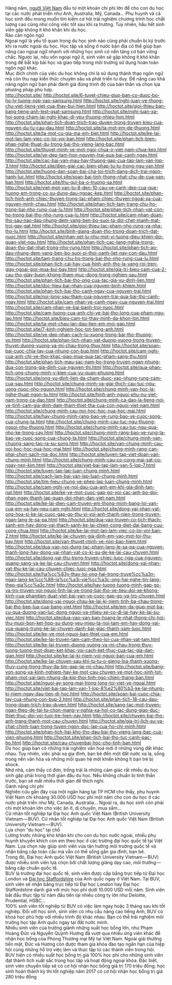 <div id="362f" class="graf graf--p graf-after--h3">Hàng năm, <a class="markup--anchor markup--p-anchor" href="https://vi.wikipedia.org/wiki/Ng%C6%B0%E1%BB%9Di_Vi%E1%BB%87t" target="_blank" rel="nofollow noopener" data-href="https://vi.wikipedia.org/wiki/Người_Việt">người Việt Nam</a> đầu tư một khoản chi phí lớn để cho con du học tại các nước phát triển như Anh, Australia, Mỹ, Canada… Phụ huynh và cả học sinh đều mong muốn tìm kiếm cơ hội trải nghiệm chương trình học chất lượng cao cũng như công việc tốt sau khi ra trường. Tuy nhiên, hầu hết sinh viên gặp không ít khó khăn khi du học.</div>
<div id="47b0" class="graf graf--p graf-after--p">Rào cản ngôn ngữ</div>
<div id="3f22" class="graf graf--p graf-after--p">Ngoại ngữ là yếu tố quan trọng du học sinh nào cũng phải chuẩn bị kỹ trước khi ra nước ngoài du học. Học tập và sống ở nước bản địa có thể giúp bạn nâng cao ngoại ngữ nhanh với những học sinh có nền tảng cơ bản vững chắc. Ngược lại, nếu vốn ngoại ngữ ít, sinh viên sẽ gặp không ít khó khăn trong để bắt kịp bài học và giao tiếp trong môi trường sử dụng hoàn toàn ngôn ngữ khác.</div>
<div id="8831" class="graf graf--p graf-after--p">Mục đích chính của việc du học không chỉ là sử dụng thành thạo ngôn ngữ mà còn thu nạp kiến thức chuyên sâu và phát triển tư duy. Để nâng cao khả năng ngôn ngữ bạn phải đánh giá đúng trình độ của bản thân và chọn lựa phương pháp phù hợp.</div>
<div id="2a46" class="graf graf--p graf-after--p"><a class="markup--anchor markup--p-anchor" href="http://hoctot.site/" target="_blank" rel="nofollow noopener" data-href="http://hoctot.site/">http://hoctot.site/</a>
<a class="markup--anchor markup--p-anchor" href="http://hoctot.site/6-tuyet-chieu-giup-ban-co-duoc-bo-ho-ly-tuong-nop-vao-samsung.html" target="_blank" rel="nofollow noopener" data-href="http://hoctot.site/6-tuyet-chieu-giup-ban-co-duoc-bo-ho-ly-tuong-nop-vao-samsung.html">http://hoctot.site/6-tuyet-chieu-giup-ban-co-duoc-bo-ho-ly-tuong-nop-vao-samsung.html</a>
<a class="markup--anchor markup--p-anchor" href="http://hoctot.site/nghi-luan-ve-thong-chu-viet-tieng-viet-cua-thay-bui-hien.html" target="_blank" rel="nofollow noopener" data-href="http://hoctot.site/nghi-luan-ve-thong-chu-viet-tieng-viet-cua-thay-bui-hien.html">http://hoctot.site/nghi-luan-ve-thong-chu-viet-tieng-viet-cua-thay-bui-hien.html</a>
<a class="markup--anchor markup--p-anchor" href="http://hoctot.site/gioi-thieu-ban-bang-tieng-anh-test-gsat-samsung.html" target="_blank" rel="nofollow noopener" data-href="http://hoctot.site/gioi-thieu-ban-bang-tieng-anh-test-gsat-samsung.html">http://hoctot.site/gioi-thieu-ban-bang-tieng-anh-test-gsat-samsung.html</a>
<a class="markup--anchor markup--p-anchor" href="http://hoctot.site/nghi-luan-xa-hoi-song-cham-lai-nghi-khac-di-yeu-thuong-nhieu-hon.html" target="_blank" rel="nofollow noopener" data-href="http://hoctot.site/nghi-luan-xa-hoi-song-cham-lai-nghi-khac-di-yeu-thuong-nhieu-hon.html">http://hoctot.site/nghi-luan-xa-hoi-song-cham-lai-nghi-khac-di-yeu-thuong-nhieu-hon.html</a>
<a class="markup--anchor markup--p-anchor" href="http://hoctot.site/phan-tich-doan-trich-trao-duyen-trong-truyen-kieu-cua-nguyen-du-tu-cau-dau.html" target="_blank" rel="nofollow noopener" data-href="http://hoctot.site/phan-tich-doan-trich-trao-duyen-trong-truyen-kieu-cua-nguyen-du-tu-cau-dau.html">http://hoctot.site/phan-tich-doan-trich-trao-duyen-trong-truyen-kieu-cua-nguyen-du-tu-cau-dau.html</a>
<a class="markup--anchor markup--p-anchor" href="http://hoctot.site/ta-mot-em-de-thuong.html" target="_blank" rel="nofollow noopener" data-href="http://hoctot.site/ta-mot-em-de-thuong.html">http://hoctot.site/ta-mot-em-de-thuong.html</a>
<a class="markup--anchor markup--p-anchor" href="http://hoctot.site/ta-mot-cu-gia-ma-em-biet.html" target="_blank" rel="nofollow noopener" data-href="http://hoctot.site/ta-mot-cu-gia-ma-em-biet.html">http://hoctot.site/ta-mot-cu-gia-ma-em-biet.html</a>
<a class="markup--anchor markup--p-anchor" href="http://hoctot.site/ke-lai-mot-lan-lam-viec-co-loi-voi-ban.html" target="_blank" rel="nofollow noopener" data-href="http://hoctot.site/ke-lai-mot-lan-lam-viec-co-loi-voi-ban.html">http://hoctot.site/ke-lai-mot-lan-lam-viec-co-loi-voi-ban.html</a>
<a class="markup--anchor markup--p-anchor" href="http://hoctot.site/phan-tich-bien-phap-nghe-thuat-du-trong-bai-tho-vieng-lang-bac.html" target="_blank" rel="nofollow noopener" data-href="http://hoctot.site/phan-tich-bien-phap-nghe-thuat-du-trong-bai-tho-vieng-lang-bac.html">http://hoctot.site/phan-tich-bien-phap-nghe-thuat-du-trong-bai-tho-vieng-lang-bac.html</a>
<a class="markup--anchor markup--p-anchor" href="http://hoctot.site/thuyet-minh-ve-mot-ngoi-chua-o-viet-nam-chua-keo.html" target="_blank" rel="nofollow noopener" data-href="http://hoctot.site/thuyet-minh-ve-mot-ngoi-chua-o-viet-nam-chua-keo.html">http://hoctot.site/thuyet-minh-ve-mot-ngoi-chua-o-viet-nam-chua-keo.html</a>
<a class="markup--anchor markup--p-anchor" href="http://hoctot.site/ve-dep-tam-hon-nguyen-trai-qua-bai-canh-ngay.html" target="_blank" rel="nofollow noopener" data-href="http://hoctot.site/ve-dep-tam-hon-nguyen-trai-qua-bai-canh-ngay.html">http://hoctot.site/ve-dep-tam-hon-nguyen-trai-qua-bai-canh-ngay.html</a>
<a class="markup--anchor markup--p-anchor" href="http://hoctot.site/cac-bai-van-mau-hay-thuong-gap-cua-tap-lam-van-lop-3.html" target="_blank" rel="nofollow noopener" data-href="http://hoctot.site/cac-bai-van-mau-hay-thuong-gap-cua-tap-lam-van-lop-3.html">http://hoctot.site/cac-bai-van-mau-hay-thuong-gap-cua-tap-lam-van-lop-3.html</a>
<a class="markup--anchor markup--p-anchor" href="http://hoctot.site/dien-giai-cac-bien-phap-tu-tu-trong-ngu-van.html" target="_blank" rel="nofollow noopener" data-href="http://hoctot.site/dien-giai-cac-bien-phap-tu-tu-trong-ngu-van.html">http://hoctot.site/dien-giai-cac-bien-phap-tu-tu-trong-ngu-van.html</a>
<a class="markup--anchor markup--p-anchor" href="http://hoctot.site/huong-dan-soan-bai-cha-toi-trich-dang-dich-trai-ngon-hanh-luc.html" target="_blank" rel="nofollow noopener" data-href="http://hoctot.site/huong-dan-soan-bai-cha-toi-trich-dang-dich-trai-ngon-hanh-luc.html">http://hoctot.site/huong-dan-soan-bai-cha-toi-trich-dang-dich-trai-ngon-hanh-luc.html</a>
<a class="markup--anchor markup--p-anchor" href="http://hoctot.site/soan-bai-tinh-thong-nhat-chu-de-cua-van-ban.html" target="_blank" rel="nofollow noopener" data-href="http://hoctot.site/soan-bai-tinh-thong-nhat-chu-de-cua-van-ban.html">http://hoctot.site/soan-bai-tinh-thong-nhat-chu-de-cua-van-ban.html</a>
<a class="markup--anchor markup--p-anchor" href="http://hoctot.site/thu-gui-ba-o-truong-sa.html" target="_blank" rel="nofollow noopener" data-href="http://hoctot.site/thu-gui-ba-o-truong-sa.html">http://hoctot.site/thu-gui-ba-o-truong-sa.html</a>
<a class="markup--anchor markup--p-anchor" href="http://hoctot.site/viet-mot-van-tu-8-den-10-cau-ve-canh-dep-cua-que-huong-em-trong-co-su-dung-dau-ngoac-kep.html" target="_blank" rel="nofollow noopener" data-href="http://hoctot.site/viet-mot-van-tu-8-den-10-cau-ve-canh-dep-cua-que-huong-em-trong-co-su-dung-dau-ngoac-kep.html">http://hoctot.site/viet-mot-van-tu-8-den-10-cau-ve-canh-dep-cua-que-huong-em-trong-co-su-dung-dau-ngoac-kep.html</a>
<a class="markup--anchor markup--p-anchor" href="http://hoctot.site/phan-tich-hinh-anh-chiec-thuyen-trong-tac-pham-chiec-thuyen-ngoai-xa-cua-nguyen-minh-chau.html" target="_blank" rel="nofollow noopener" data-href="http://hoctot.site/phan-tich-hinh-anh-chiec-thuyen-trong-tac-pham-chiec-thuyen-ngoai-xa-cua-nguyen-minh-chau.html">http://hoctot.site/phan-tich-hinh-anh-chiec-thuyen-trong-tac-pham-chiec-thuyen-ngoai-xa-cua-nguyen-minh-chau.html</a>
<a class="markup--anchor markup--p-anchor" href="http://hoctot.site/phan-tich-tam-trang-chu-ho-trong-bai-nho-rung-cua-lu.html" target="_blank" rel="nofollow noopener" data-href="http://hoctot.site/phan-tich-tam-trang-chu-ho-trong-bai-nho-rung-cua-lu.html">http://hoctot.site/phan-tich-tam-trang-chu-ho-trong-bai-nho-rung-cua-lu.html</a>
<a class="markup--anchor markup--p-anchor" href="http://hoctot.site/phan-tich-nhan-vat-con-ho-trong-bai-tho-nho-rung-cua-lu.html" target="_blank" rel="nofollow noopener" data-href="http://hoctot.site/phan-tich-nhan-vat-con-ho-trong-bai-tho-nho-rung-cua-lu.html">http://hoctot.site/phan-tich-nhan-vat-con-ho-trong-bai-tho-nho-rung-cua-lu.html</a>
<a class="markup--anchor markup--p-anchor" href="http://hoctot.site/cam-nhan-doan-tho-sau-nao-dau-nhung-dem-vang-ben-bo-suoi-ta-doi-chet-manh-mat-troi-gay-gat.html" target="_blank" rel="nofollow noopener" data-href="http://hoctot.site/cam-nhan-doan-tho-sau-nao-dau-nhung-dem-vang-ben-bo-suoi-ta-doi-chet-manh-mat-troi-gay-gat.html">http://hoctot.site/cam-nhan-doan-tho-sau-nao-dau-nhung-dem-vang-ben-bo-suoi-ta-doi-chet-manh-mat-troi-gay-gat.html</a>
<a class="markup--anchor markup--p-anchor" href="http://hoctot.site/gioi-thieu-tac-pham-nho-rung-va-nha-tho-lu.html" target="_blank" rel="nofollow noopener" data-href="http://hoctot.site/gioi-thieu-tac-pham-nho-rung-va-nha-tho-lu.html">http://hoctot.site/gioi-thieu-tac-pham-nho-rung-va-nha-tho-lu.html</a>
<a class="markup--anchor markup--p-anchor" href="http://hoctot.site/binh-giang-doan-tho-trong-doan-trich-dat-nuoc.html" target="_blank" rel="nofollow noopener" data-href="http://hoctot.site/binh-giang-doan-tho-trong-doan-trich-dat-nuoc.html">http://hoctot.site/binh-giang-doan-tho-trong-doan-trich-dat-nuoc.html</a>
<a class="markup--anchor markup--p-anchor" href="http://hoctot.site/nhan-xet-lu-nhu-mot-vi-tuong-dieu-khien-doi-quan-viet-ngu.html" target="_blank" rel="nofollow noopener" data-href="http://hoctot.site/nhan-xet-lu-nhu-mot-vi-tuong-dieu-khien-doi-quan-viet-ngu.html">http://hoctot.site/nhan-xet-lu-nhu-mot-vi-tuong-dieu-khien-doi-quan-viet-ngu.html</a>
<a class="markup--anchor markup--p-anchor" href="http://hoctot.site/phan-tich-cac-tang-nghia-trong-doan-tho-dat-nhat-trong-nho-rung.html" target="_blank" rel="nofollow noopener" data-href="http://hoctot.site/phan-tich-cac-tang-nghia-trong-doan-tho-dat-nhat-trong-nho-rung.html">http://hoctot.site/phan-tich-cac-tang-nghia-trong-doan-tho-dat-nhat-trong-nho-rung.html</a>
<a class="markup--anchor markup--p-anchor" href="http://hoctot.site/phan-tich-ao-dau-nhung-dem-vang-ben-bo-suoi-oi-thoi-oanh-liet-nay-con-dau.html" target="_blank" rel="nofollow noopener" data-href="http://hoctot.site/phan-tich-ao-dau-nhung-dem-vang-ben-bo-suoi-oi-thoi-oanh-liet-nay-con-dau.html">http://hoctot.site/phan-tich-ao-dau-nhung-dem-vang-ben-bo-suoi-oi-thoi-oanh-liet-nay-con-dau.html</a>
<a class="markup--anchor markup--p-anchor" href="http://hoctot.site/tam-trang-chu-ho-trong-bai-tho-nho-rung-cua-lu.html" target="_blank" rel="nofollow noopener" data-href="http://hoctot.site/tam-trang-chu-ho-trong-bai-tho-nho-rung-cua-lu.html">http://hoctot.site/tam-trang-chu-ho-trong-bai-tho-nho-rung-cua-lu.html</a>
<a class="markup--anchor markup--p-anchor" href="http://hoctot.site/phan-tich-cai-hay-cua-hinh-anh-tho-la-vang-roi-tren-giay-ngoai-gioi-mua-bui-bay.html" target="_blank" rel="nofollow noopener" data-href="http://hoctot.site/phan-tich-cai-hay-cua-hinh-anh-tho-la-vang-roi-tren-giay-ngoai-gioi-mua-bui-bay.html">http://hoctot.site/phan-tich-cai-hay-cua-hinh-anh-tho-la-vang-roi-tren-giay-ngoai-gioi-mua-bui-bay.html</a>
<a class="markup--anchor markup--p-anchor" href="http://hoctot.site/gia-tri-bieu-cam-cua-2-cau-tho-giay-buon-khong-tham-muc-dong-trong-nghien-sau.html" target="_blank" rel="nofollow noopener" data-href="http://hoctot.site/gia-tri-bieu-cam-cua-2-cau-tho-giay-buon-khong-tham-muc-dong-trong-nghien-sau.html">http://hoctot.site/gia-tri-bieu-cam-cua-2-cau-tho-giay-buon-khong-tham-muc-dong-trong-nghien-sau.html</a>
<a class="markup--anchor markup--p-anchor" href="http://hoctot.site/phan-tich-bai-tho-ong-cua-tac-gia-vu-dinh-lien.html" target="_blank" rel="nofollow noopener" data-href="http://hoctot.site/phan-tich-bai-tho-ong-cua-tac-gia-vu-dinh-lien.html">http://hoctot.site/phan-tich-bai-tho-ong-cua-tac-gia-vu-dinh-lien.html</a>
<a class="markup--anchor markup--p-anchor" href="http://hoctot.site/doc-hieu-bai-nhan-cua-nguyen-binh-khiem.html" target="_blank" rel="nofollow noopener" data-href="http://hoctot.site/doc-hieu-bai-nhan-cua-nguyen-binh-khiem.html">http://hoctot.site/doc-hieu-bai-nhan-cua-nguyen-binh-khiem.html</a>
<a class="markup--anchor markup--p-anchor" href="http://hoctot.site/phan-tich-bai-tho-canh-ngay-cua-nguyen-trai.html" target="_blank" rel="nofollow noopener" data-href="http://hoctot.site/phan-tich-bai-tho-canh-ngay-cua-nguyen-trai.html">http://hoctot.site/phan-tich-bai-tho-canh-ngay-cua-nguyen-trai.html</a>
<a class="markup--anchor markup--p-anchor" href="http://hoctot.site/noi-long-sau-tham-cua-nguyen-trai-qua-bai-tho-canh-ngay.html" target="_blank" rel="nofollow noopener" data-href="http://hoctot.site/noi-long-sau-tham-cua-nguyen-trai-qua-bai-tho-canh-ngay.html">http://hoctot.site/noi-long-sau-tham-cua-nguyen-trai-qua-bai-tho-canh-ngay.html</a>
<a class="markup--anchor markup--p-anchor" href="http://hoctot.site/cam-nhan-ve-canh-ngay-cua-nguyen-trai.html" target="_blank" rel="nofollow noopener" data-href="http://hoctot.site/cam-nhan-ve-canh-ngay-cua-nguyen-trai.html">http://hoctot.site/cam-nhan-ve-canh-ngay-cua-nguyen-trai.html</a>
<a class="markup--anchor markup--p-anchor" href="http://hoctot.site/cam-nhan-ve-bai-banh-troi-nuoc.html" target="_blank" rel="nofollow noopener" data-href="http://hoctot.site/cam-nhan-ve-bai-banh-troi-nuoc.html">http://hoctot.site/cam-nhan-ve-bai-banh-troi-nuoc.html</a>
<a class="markup--anchor markup--p-anchor" href="http://hoctot.site/cam-tuong-cua-anh-chi-ve-bai-tho-long-cua-pham-ngu-lao.html" target="_blank" rel="nofollow noopener" data-href="http://hoctot.site/cam-tuong-cua-anh-chi-ve-bai-tho-long-cua-pham-ngu-lao.html">http://hoctot.site/cam-tuong-cua-anh-chi-ve-bai-tho-long-cua-pham-ngu-lao.html</a>
<a class="markup--anchor markup--p-anchor" href="http://hoctot.site/bieu-cam-toi-thay-minh-da-khon-lon.html" target="_blank" rel="nofollow noopener" data-href="http://hoctot.site/bieu-cam-toi-thay-minh-da-khon-lon.html">http://hoctot.site/bieu-cam-toi-thay-minh-da-khon-lon.html</a>
<a class="markup--anchor markup--p-anchor" href="http://hoctot.site/ta-mot-chau-lan-dau-tien-em-moi-gap.html" target="_blank" rel="nofollow noopener" data-href="http://hoctot.site/ta-mot-chau-lan-dau-tien-em-moi-gap.html">http://hoctot.site/ta-mot-chau-lan-dau-tien-em-moi-gap.html</a>
<a class="markup--anchor markup--p-anchor" href="http://hoctot.site/7-kinh-nghiem-hoc-tot-tieng-anh.html" target="_blank" rel="nofollow noopener" data-href="http://hoctot.site/7-kinh-nghiem-hoc-tot-tieng-anh.html">http://hoctot.site/7-kinh-nghiem-hoc-tot-tieng-anh.html</a>
<a class="markup--anchor markup--p-anchor" href="http://hoctot.site/ve-dep-nhan-cach-tu-xuong-trong-bai-tho-thuong-vo.html" target="_blank" rel="nofollow noopener" data-href="http://hoctot.site/ve-dep-nhan-cach-tu-xuong-trong-bai-tho-thuong-vo.html">http://hoctot.site/ve-dep-nhan-cach-tu-xuong-trong-bai-tho-thuong-vo.html</a>
<a class="markup--anchor markup--p-anchor" href="http://hoctot.site/phan-tich-nhan-vat-duong-vuong-trong-truyen-thuyet-duong-vuong-va-mi-chau-trong-thuy.html" target="_blank" rel="nofollow noopener" data-href="http://hoctot.site/phan-tich-nhan-vat-duong-vuong-trong-truyen-thuyet-duong-vuong-va-mi-chau-trong-thuy.html">http://hoctot.site/phan-tich-nhan-vat-duong-vuong-trong-truyen-thuyet-duong-vuong-va-mi-chau-trong-thuy.html</a>
<a class="markup--anchor markup--p-anchor" href="http://hoctot.site/soan-bai-cuoc-chia-tay-cua-nhung-con-bup.html" target="_blank" rel="nofollow noopener" data-href="http://hoctot.site/soan-bai-cuoc-chia-tay-cua-nhung-con-bup.html">http://hoctot.site/soan-bai-cuoc-chia-tay-cua-nhung-con-bup.html</a>
<a class="markup--anchor markup--p-anchor" href="http://hoctot.site/cam-nghi-cua-anh-chi-ve-thoi-khac-giao-mua-qua-tac-pham-sang-thu.html" target="_blank" rel="nofollow noopener" data-href="http://hoctot.site/cam-nghi-cua-anh-chi-ve-thoi-khac-giao-mua-qua-tac-pham-sang-thu.html">http://hoctot.site/cam-nghi-cua-anh-chi-ve-thoi-khac-giao-mua-qua-tac-pham-sang-thu.html</a>
<a class="markup--anchor markup--p-anchor" href="http://hoctot.site/phan-tich-mau-sac-nam-bo-trong-truyen-ngan-nhung-dua-con-trong-gia-dinh-cua-nguyen-thi.html" target="_blank" rel="nofollow noopener" data-href="http://hoctot.site/phan-tich-mau-sac-nam-bo-trong-truyen-ngan-nhung-dua-con-trong-gia-dinh-cua-nguyen-thi.html">http://hoctot.site/phan-tich-mau-sac-nam-bo-trong-truyen-ngan-nhung-dua-con-trong-gia-dinh-cua-nguyen-thi.html</a>
<a class="markup--anchor markup--p-anchor" href="http://hoctot.site/qua-phan-tich-ong-chung-minh-y-kien-cua-vu-quan-phuong.html" target="_blank" rel="nofollow noopener" data-href="http://hoctot.site/qua-phan-tich-ong-chung-minh-y-kien-cua-vu-quan-phuong.html">http://hoctot.site/qua-phan-tich-ong-chung-minh-y-kien-cua-vu-quan-phuong.html</a>
<a class="markup--anchor markup--p-anchor" href="http://hoctot.site/ong-vu-dinh-lien-da-cham-duoc-vao-nhung-rung-cam-cua-sau.html" target="_blank" rel="nofollow noopener" data-href="http://hoctot.site/ong-vu-dinh-lien-da-cham-duoc-vao-nhung-rung-cam-cua-sau.html">http://hoctot.site/ong-vu-dinh-lien-da-cham-duoc-vao-nhung-rung-cam-cua-sau.html</a>
<a class="markup--anchor markup--p-anchor" href="http://hoctot.site/chung-minh-va-giai-thich-cau-tuc-ngu-uong-nuoc-nho-nguon.html" target="_blank" rel="nofollow noopener" data-href="http://hoctot.site/chung-minh-va-giai-thich-cau-tuc-ngu-uong-nuoc-nho-nguon.html">http://hoctot.site/chung-minh-va-giai-thich-cau-tuc-ngu-uong-nuoc-nho-nguon.html</a>
<a class="markup--anchor markup--p-anchor" href="http://hoctot.site/chung-minh-van-hoc-la-nghe-thuat-ngon-tu.html" target="_blank" rel="nofollow noopener" data-href="http://hoctot.site/chung-minh-van-hoc-la-nghe-thuat-ngon-tu.html">http://hoctot.site/chung-minh-van-hoc-la-nghe-thuat-ngon-tu.html</a>
<a class="markup--anchor markup--p-anchor" href="http://hoctot.site/hinh-anh-nguoi-phu-nu-viet-nam-trong-ca-dao.html" target="_blank" rel="nofollow noopener" data-href="http://hoctot.site/hinh-anh-nguoi-phu-nu-viet-nam-trong-ca-dao.html">http://hoctot.site/hinh-anh-nguoi-phu-nu-viet-nam-trong-ca-dao.html</a>
<a class="markup--anchor markup--p-anchor" href="http://hoctot.site/chung-minh-ca-dao-la-tieng-noi-ve-tinh-cam-gia-dinh-dam-tham-thiet-tha-cua-con-nguoi-viet-nam.html" target="_blank" rel="nofollow noopener" data-href="http://hoctot.site/chung-minh-ca-dao-la-tieng-noi-ve-tinh-cam-gia-dinh-dam-tham-thiet-tha-cua-con-nguoi-viet-nam.html">http://hoctot.site/chung-minh-ca-dao-la-tieng-noi-ve-tinh-cam-gia-dinh-dam-tham-thiet-tha-cua-con-nguoi-viet-nam.html</a>
<a class="markup--anchor markup--p-anchor" href="http://hoctot.site/chung-minh-cau-noi-hoc-hoc-nua-hoc-mai.html" target="_blank" rel="nofollow noopener" data-href="http://hoctot.site/chung-minh-cau-noi-hoc-hoc-nua-hoc-mai.html">http://hoctot.site/chung-minh-cau-noi-hoc-hoc-nua-hoc-mai.html</a>
<a class="markup--anchor markup--p-anchor" href="http://hoctot.site/hay-chung-minh-rang-bao-ve-rung-bao-ve-cuoc-song-cua-chung-ta.html" target="_blank" rel="nofollow noopener" data-href="http://hoctot.site/hay-chung-minh-rang-bao-ve-rung-bao-ve-cuoc-song-cua-chung-ta.html">http://hoctot.site/hay-chung-minh-rang-bao-ve-rung-bao-ve-cuoc-song-cua-chung-ta.html</a>
<a class="markup--anchor markup--p-anchor" href="http://hoctot.site/chung-minh-cau-tuc-ngu-thuong-nguoi-nhu-thuong.html" target="_blank" rel="nofollow noopener" data-href="http://hoctot.site/chung-minh-cau-tuc-ngu-thuong-nguoi-nhu-thuong.html">http://hoctot.site/chung-minh-cau-tuc-ngu-thuong-nguoi-nhu-thuong.html</a>
<a class="markup--anchor markup--p-anchor" href="http://hoctot.site/chung-minh-cau-tuc-ngu-qua-nho-ke-trong-cay.html" target="_blank" rel="nofollow noopener" data-href="http://hoctot.site/chung-minh-cau-tuc-ngu-qua-nho-ke-trong-cay.html">http://hoctot.site/chung-minh-cau-tuc-ngu-qua-nho-ke-trong-cay.html</a>
<a class="markup--anchor markup--p-anchor" href="http://hoctot.site/chung-minh-rang-bao-ve-rung-la-bao-ve-cuoc-song-cua-chung-ta.html" target="_blank" rel="nofollow noopener" data-href="http://hoctot.site/chung-minh-rang-bao-ve-rung-la-bao-ve-cuoc-song-cua-chung-ta.html">http://hoctot.site/chung-minh-rang-bao-ve-rung-la-bao-ve-cuoc-song-cua-chung-ta.html</a>
<a class="markup--anchor markup--p-anchor" href="http://hoctot.site/chung-minh-van-chuong-sang-tao-ra-su-song.html" target="_blank" rel="nofollow noopener" data-href="http://hoctot.site/chung-minh-van-chuong-sang-tao-ra-su-song.html">http://hoctot.site/chung-minh-van-chuong-sang-tao-ra-su-song.html</a>
<a class="markup--anchor markup--p-anchor" href="http://hoctot.site/van-chung-minh-cau-noi-hoc-hoc-nua-hoc-mai.html" target="_blank" rel="nofollow noopener" data-href="http://hoctot.site/van-chung-minh-cau-noi-hoc-hoc-nua-hoc-mai.html">http://hoctot.site/van-chung-minh-cau-noi-hoc-hoc-nua-hoc-mai.html</a>
<a class="markup--anchor markup--p-anchor" href="http://hoctot.site/chung-minh-rang-can-phai-chon-sach-ma-doc.html" target="_blank" rel="nofollow noopener" data-href="http://hoctot.site/chung-minh-rang-can-phai-chon-sach-ma-doc.html">http://hoctot.site/chung-minh-rang-can-phai-chon-sach-ma-doc.html</a>
<a class="markup--anchor markup--p-anchor" href="http://hoctot.site/luyen-tap-viet-doan-van-chung-minh.html" target="_blank" rel="nofollow noopener" data-href="http://hoctot.site/luyen-tap-viet-doan-van-chung-minh.html">http://hoctot.site/luyen-tap-viet-doan-van-chung-minh.html</a>
<a class="markup--anchor markup--p-anchor" href="http://hoctot.site/chung-minh-cau-co-cong-mai-sat-co-ngay-nen-kim.html" target="_blank" rel="nofollow noopener" data-href="http://hoctot.site/chung-minh-cau-co-cong-mai-sat-co-ngay-nen-kim.html">http://hoctot.site/chung-minh-cau-co-cong-mai-sat-co-ngay-nen-kim.html</a>
<a class="markup--anchor markup--p-anchor" href="http://hoctot.site/viet-bai-tap-lam-van-5-lop-7.html" target="_blank" rel="nofollow noopener" data-href="http://hoctot.site/viet-bai-tap-lam-van-5-lop-7.html">http://hoctot.site/viet-bai-tap-lam-van-5-lop-7.html</a>
<a class="markup--anchor markup--p-anchor" href="http://hoctot.site/luyen-tap-lap-luan-chung-minh.html" target="_blank" rel="nofollow noopener" data-href="http://hoctot.site/luyen-tap-lap-luan-chung-minh.html">http://hoctot.site/luyen-tap-lap-luan-chung-minh.html</a>
<a class="markup--anchor markup--p-anchor" href="http://hoctot.site/cach-lam-bai-van-lap-luan-chung-minh.html" target="_blank" rel="nofollow noopener" data-href="http://hoctot.site/cach-lam-bai-van-lap-luan-chung-minh.html">http://hoctot.site/cach-lam-bai-van-lap-luan-chung-minh.html</a>
<a class="markup--anchor markup--p-anchor" href="http://hoctot.site/tim-hieu-chung-ve-phep-lap-luan-chung-minh.html" target="_blank" rel="nofollow noopener" data-href="http://hoctot.site/tim-hieu-chung-ve-phep-lap-luan-chung-minh.html">http://hoctot.site/tim-hieu-chung-ve-phep-lap-luan-chung-minh.html</a>
<a class="markup--anchor markup--p-anchor" href="http://hoctot.site/cam-nghi-ve-noi-dau-cua-anh-em-khi-gia-dinh-tan-nat.html" target="_blank" rel="nofollow noopener" data-href="http://hoctot.site/cam-nghi-ve-noi-dau-cua-anh-em-khi-gia-dinh-tan-nat.html">http://hoctot.site/cam-nghi-ve-noi-dau-cua-anh-em-khi-gia-dinh-tan-nat.html</a>
<a class="markup--anchor markup--p-anchor" href="http://hoctot.site/ke-ve-mot-cuoc-gap-go-voi-cac-anh-bo-doi-nhan-ngay-thanh-lap-quan-doi-nhan-dan-viet-nam.html" target="_blank" rel="nofollow noopener" data-href="http://hoctot.site/ke-ve-mot-cuoc-gap-go-voi-cac-anh-bo-doi-nhan-ngay-thanh-lap-quan-doi-nhan-dan-viet-nam.html">http://hoctot.site/ke-ve-mot-cuoc-gap-go-voi-cac-anh-bo-doi-nhan-ngay-thanh-lap-quan-doi-nhan-dan-viet-nam.html</a>
<a class="markup--anchor markup--p-anchor" href="http://hoctot.site/ke-lai-dien-cam-truyen-em-thong-minh-bang-loi-van-cua-em-va-hay-neu-cam-nghi.html" target="_blank" rel="nofollow noopener" data-href="http://hoctot.site/ke-lai-dien-cam-truyen-em-thong-minh-bang-loi-van-cua-em-va-hay-neu-cam-nghi.html">http://hoctot.site/ke-lai-dien-cam-truyen-em-thong-minh-bang-loi-van-cua-em-va-hay-neu-cam-nghi.html</a>
<a class="markup--anchor markup--p-anchor" href="http://hoctot.site/dong-vai-nhan-vat-ong-hoa-si-ke-lai-cuoc-gap-go-thu-vi-voi-anh-thanh-nien-trong-truyen-ngan-lang-le-sa-pa.html" target="_blank" rel="nofollow noopener" data-href="http://hoctot.site/dong-vai-nhan-vat-ong-hoa-si-ke-lai-cuoc-gap-go-thu-vi-voi-anh-thanh-nien-trong-truyen-ngan-lang-le-sa-pa.html">http://hoctot.site/dong-vai-nhan-vat-ong-hoa-si-ke-lai-cuoc-gap-go-thu-vi-voi-anh-thanh-nien-trong-truyen-ngan-lang-le-sa-pa.html</a>
<a class="markup--anchor markup--p-anchor" href="http://hoctot.site/dua-vao-truyen-co-tich-thach-sanh-em-hay-dong-vai-thach-sanh-ke-lai-chien-cong-diet-dai-bang-cuu-cong-chua.html" target="_blank" rel="nofollow noopener" data-href="http://hoctot.site/dua-vao-truyen-co-tich-thach-sanh-em-hay-dong-vai-thach-sanh-ke-lai-chien-cong-diet-dai-bang-cuu-cong-chua.html">http://hoctot.site/dua-vao-truyen-co-tich-thach-sanh-em-hay-dong-vai-thach-sanh-ke-lai-chien-cong-diet-dai-bang-cuu-cong-chua.html</a>
<a class="markup--anchor markup--p-anchor" href="http://hoctot.site/ke-lai-mot-lan-lam-viec-co-loi-voi-ban-2.html" target="_blank" rel="nofollow noopener" data-href="http://hoctot.site/ke-lai-mot-lan-lam-viec-co-loi-voi-ban-2.html">http://hoctot.site/ke-lai-mot-lan-lam-viec-co-loi-voi-ban-2.html</a>
<a class="markup--anchor markup--p-anchor" href="http://hoctot.site/ke-lai-chuyen-gia-dinh-em-vao-mot-toi-thu-bay.html" target="_blank" rel="nofollow noopener" data-href="http://hoctot.site/ke-lai-chuyen-gia-dinh-em-vao-mot-toi-thu-bay.html">http://hoctot.site/ke-lai-chuyen-gia-dinh-em-vao-mot-toi-thu-bay.html</a>
<a class="markup--anchor markup--p-anchor" href="http://hoctot.site/van-thuyet-minh-ve-non-bao-hiem.html" target="_blank" rel="nofollow noopener" data-href="http://hoctot.site/van-thuyet-minh-ve-non-bao-hiem.html">http://hoctot.site/van-thuyet-minh-ve-non-bao-hiem.html</a>
<a class="markup--anchor markup--p-anchor" href="http://hoctot.site/dua-vao-noi-dung-tac-pham-lang-le-sa-pa-cua-nguyen-thanh-long-hay-dong-vai-nhan-vat-co-ki-su-de-ke-lai-cau-chuyen.html" target="_blank" rel="nofollow noopener" data-href="http://hoctot.site/dua-vao-noi-dung-tac-pham-lang-le-sa-pa-cua-nguyen-thanh-long-hay-dong-vai-nhan-vat-co-ki-su-de-ke-lai-cau-chuyen.html">http://hoctot.site/dua-vao-noi-dung-tac-pham-lang-le-sa-pa-cua-nguyen-thanh-long-hay-dong-vai-nhan-vat-co-ki-su-de-ke-lai-cau-chuyen.html</a>
<a class="markup--anchor markup--p-anchor" href="http://hoctot.site/dong-vai-thu-trong-truyen-chiec-luoc-nga-cua-nguyen-quang-sang-va-ke-lai-cau-chuyen.html" target="_blank" rel="nofollow noopener" data-href="http://hoctot.site/dong-vai-thu-trong-truyen-chiec-luoc-nga-cua-nguyen-quang-sang-va-ke-lai-cau-chuyen.html">http://hoctot.site/dong-vai-thu-trong-truyen-chiec-luoc-nga-cua-nguyen-quang-sang-va-ke-lai-cau-chuyen.html</a>
<a class="markup--anchor markup--p-anchor" href="http://hoctot.site/dong-vai-nhan-vat-thu-ke-lai-cau-chuyen-chiec-luoc-nga.html" target="_blank" rel="nofollow noopener" data-href="http://hoctot.site/dong-vai-nhan-vat-thu-ke-lai-cau-chuyen-chiec-luoc-nga.html">http://hoctot.site/dong-vai-nhan-vat-thu-ke-lai-cau-chuyen-chiec-luoc-nga.html</a>
<a class="markup--anchor markup--p-anchor" href="http://hoctot.site/ha%cc%83y-thay-loi-ong-hai-trong-truye%cc%a3n-ngan-lang-ke%cc%89-la%cc%a3i-vie%cc%a3c-ong-hai-nghe-tin-lang-theo-gia%cc%a3c.html" target="_blank" rel="nofollow noopener" data-href="http://hoctot.site/ha%cc%83y-thay-loi-ong-hai-trong-truye%cc%a3n-ngan-lang-ke%cc%89-la%cc%a3i-vie%cc%a3c-ong-hai-nghe-tin-lang-theo-gia%cc%a3c.html">http://hoctot.site/ha%cc%83y-thay-loi-ong-hai-trong-truye%cc%a3n-ngan-lang-ke%cc%89-la%cc%a3i-vie%cc%a3c-ong-hai-nghe-tin-lang-theo-gia%cc%a3c.html</a>
<a class="markup--anchor markup--p-anchor" href="http://hoctot.site/hay-tuong-tuong-minh-gap-go-va-tro-truyen-voi-nguoi-linh-lai-xe-trong-bai-tho-ve-tieu-doi-xe-khong-kinh-cua-phamtien-duat-viet-bai-van-ve-cuoc-gap-go-va-tro-chuyen.html" target="_blank" rel="nofollow noopener" data-href="http://hoctot.site/hay-tuong-tuong-minh-gap-go-va-tro-truyen-voi-nguoi-linh-lai-xe-trong-bai-tho-ve-tieu-doi-xe-khong-kinh-cua-phamtien-duat-viet-bai-van-ve-cuoc-gap-go-va-tro-chuyen.html">http://hoctot.site/hay-tuong-tuong-minh-gap-go-va-tro-truyen-voi-nguoi-linh-lai-xe-trong-bai-tho-ve-tieu-doi-xe-khong-kinh-cua-phamtien-duat-viet-bai-van-ve-cuoc-gap-go-va-tro-chuyen.html</a>
<a class="markup--anchor markup--p-anchor" href="http://hoctot.site/dong-vai-nguoi-chau-ke-lai-ki-niem-tinh-ba-chau-trong-bai-tho-bep-lua-cua-bang-viet.html" target="_blank" rel="nofollow noopener" data-href="http://hoctot.site/dong-vai-nguoi-chau-ke-lai-ki-niem-tinh-ba-chau-trong-bai-tho-bep-lua-cua-bang-viet.html">http://hoctot.site/dong-vai-nguoi-chau-ke-lai-ki-niem-tinh-ba-chau-trong-bai-tho-bep-lua-cua-bang-viet.html</a>
<a class="markup--anchor markup--p-anchor" href="http://hoctot.site/em-da-giup-mot-ba-cu-qua-duong-vao-luc-dong-nguoi-va-nhieu-xe-co-di-lai-hay-ke-lai-su-viec.html" target="_blank" rel="nofollow noopener" data-href="http://hoctot.site/em-da-giup-mot-ba-cu-qua-duong-vao-luc-dong-nguoi-va-nhieu-xe-co-di-lai-hay-ke-lai-su-viec.html">http://hoctot.site/em-da-giup-mot-ba-cu-qua-duong-vao-luc-dong-nguoi-va-nhieu-xe-co-di-lai-hay-ke-lai-su-viec.html</a>
<a class="markup--anchor markup--p-anchor" href="http://hoctot.site/dua-vao-van-ban-hoang-le-nhat-thong-chi-hoi-thu-muoi-bon-ket-hop-su-dung-yeu-mieu-ta-noi-tam-em-hay-dong-vai-vua-quang-trung-ke-lai-chuyen-danh-bai-giac-thanh-xam-luoc.html" target="_blank" rel="nofollow noopener" data-href="http://hoctot.site/dua-vao-van-ban-hoang-le-nhat-thong-chi-hoi-thu-muoi-bon-ket-hop-su-dung-yeu-mieu-ta-noi-tam-em-hay-dong-vai-vua-quang-trung-ke-lai-chuyen-danh-bai-giac-thanh-xam-luoc.html">http://hoctot.site/dua-vao-van-ban-hoang-le-nhat-thong-chi-hoi-thu-muoi-bon-ket-hop-su-dung-yeu-mieu-ta-noi-tam-em-hay-dong-vai-vua-quang-trung-ke-lai-chuyen-danh-bai-giac-thanh-xam-luoc.html</a>
<a class="markup--anchor markup--p-anchor" href="http://hoctot.site/ke-ve-mot-nguoi-ban-thiet-cua-em.html" target="_blank" rel="nofollow noopener" data-href="http://hoctot.site/ke-ve-mot-nguoi-ban-thiet-cua-em.html">http://hoctot.site/ke-ve-mot-nguoi-ban-thiet-cua-em.html</a>
<a class="markup--anchor markup--p-anchor" href="http://hoctot.site/ke-lai-truyen-tam-cam-theo-loi-cua-nhan-vat-tam.html" target="_blank" rel="nofollow noopener" data-href="http://hoctot.site/ke-lai-truyen-tam-cam-theo-loi-cua-nhan-vat-tam.html">http://hoctot.site/ke-lai-truyen-tam-cam-theo-loi-cua-nhan-vat-tam.html</a>
<a class="markup--anchor markup--p-anchor" href="http://hoctot.site/ke-lai-truyen-duong-vuong-va-mi-chau-trong-thuy-tuong-tuong-mot-doan-ket-khac-voi-cach-ket-thuc-cua-tac-gia-dan-gian.html" target="_blank" rel="nofollow noopener" data-href="http://hoctot.site/ke-lai-truyen-duong-vuong-va-mi-chau-trong-thuy-tuong-tuong-mot-doan-ket-khac-voi-cach-ket-thuc-cua-tac-gia-dan-gian.html">http://hoctot.site/ke-lai-truyen-duong-vuong-va-mi-chau-trong-thuy-tuong-tuong-mot-doan-ket-khac-voi-cach-ket-thuc-cua-tac-gia-dan-gian.html</a>
<a class="markup--anchor markup--p-anchor" href="http://hoctot.site/ke-lai-ki-niem-voi-nguoi-ban-cua-em.html" target="_blank" rel="nofollow noopener" data-href="http://hoctot.site/ke-lai-ki-niem-voi-nguoi-ban-cua-em.html">http://hoctot.site/ke-lai-ki-niem-voi-nguoi-ban-cua-em.html</a>
<a class="markup--anchor markup--p-anchor" href="http://hoctot.site/ke-lai-chuyen-sau-khi-tu-tu-o-gieng-loa-thanh-xuong-thuy-cung-trong-thuy-da-tim-gap-lai-mi-chau.html" target="_blank" rel="nofollow noopener" data-href="http://hoctot.site/ke-lai-chuyen-sau-khi-tu-tu-o-gieng-loa-thanh-xuong-thuy-cung-trong-thuy-da-tim-gap-lai-mi-chau.html">http://hoctot.site/ke-lai-chuyen-sau-khi-tu-tu-o-gieng-loa-thanh-xuong-thuy-cung-trong-thuy-da-tim-gap-lai-mi-chau.html</a>
<a class="markup--anchor markup--p-anchor" href="http://hoctot.site/bang-von-song-va-kinh-nghiem-hay-ke-mot-cau-chuyen-ve-mot-hoc-sinh-tot-pham-mot-sai-lam-nhung-da-kip-thoi-tinh-ngo-chien-thang-ban.html" target="_blank" rel="nofollow noopener" data-href="http://hoctot.site/bang-von-song-va-kinh-nghiem-hay-ke-mot-cau-chuyen-ve-mot-hoc-sinh-tot-pham-mot-sai-lam-nhung-da-kip-thoi-tinh-ngo-chien-thang-ban.html">http://hoctot.site/bang-von-song-va-kinh-nghiem-hay-ke-mot-cau-chuyen-ve-mot-hoc-sinh-tot-pham-mot-sai-lam-nhung-da-kip-thoi-tinh-ngo-chien-thang-ban.html</a>
<a class="markup--anchor markup--p-anchor" href="http://hoctot.site/nguoi-ay-song-mai-trong-long-toi-viet-ve-ngoai.html" target="_blank" rel="nofollow noopener" data-href="http://hoctot.site/nguoi-ay-song-mai-trong-long-toi-viet-ve-ngoai.html">http://hoctot.site/nguoi-ay-song-mai-trong-long-toi-viet-ve-ngoai.html</a>
<a class="markup--anchor markup--p-anchor" href="http://hoctot.site/viet-bai-tap-lam-van-1-lop-8%e2%80%b3-ke-lai-nhung-ki-niem-ngay-dau-tien-di-hoc.html" target="_blank" rel="nofollow noopener" data-href="http://hoctot.site/viet-bai-tap-lam-van-1-lop-8%e2%80%b3-ke-lai-nhung-ki-niem-ngay-dau-tien-di-hoc.html">http://hoctot.site/viet-bai-tap-lam-van-1-lop-8%e2%80%b3-ke-lai-nhung-ki-niem-ngay-dau-tien-di-hoc.html</a>
<a class="markup--anchor markup--p-anchor" href="http://hoctot.site/soan-bai-cuoc-chia-tay-cua-nhung-con-bup-2.html" target="_blank" rel="nofollow noopener" data-href="http://hoctot.site/soan-bai-cuoc-chia-tay-cua-nhung-con-bup-2.html">http://hoctot.site/soan-bai-cuoc-chia-tay-cua-nhung-con-bup-2.html</a>
<a class="markup--anchor markup--p-anchor" href="http://hoctot.site/phan-tich-18-cau-dau-trong-doan-trich-trao-duyen.html" target="_blank" rel="nofollow noopener" data-href="http://hoctot.site/phan-tich-18-cau-dau-trong-doan-trich-trao-duyen.html">http://hoctot.site/phan-tich-18-cau-dau-trong-doan-trich-trao-duyen.html</a>
<a class="markup--anchor markup--p-anchor" href="http://hoctot.site/sang-tac-mot-truyen-ngan-theo-de-tai-tu-chon-mang-y-nghia-xa-hoi-co-tac-dung-giao-duc-thiet-thuc-doi-voi-tuoi-tre-hien-nay.html" target="_blank" rel="nofollow noopener" data-href="http://hoctot.site/sang-tac-mot-truyen-ngan-theo-de-tai-tu-chon-mang-y-nghia-xa-hoi-co-tac-dung-giao-duc-thiet-thuc-doi-voi-tuoi-tre-hien-nay.html">http://hoctot.site/sang-tac-mot-truyen-ngan-theo-de-tai-tu-chon-mang-y-nghia-xa-hoi-co-tac-dung-giao-duc-thiet-thuc-doi-voi-tuoi-tre-hien-nay.html</a>
<a class="markup--anchor markup--p-anchor" href="http://hoctot.site/chuyen-bai-tho-anh-trang-thanh-mot-cau-chuyen.html" target="_blank" rel="nofollow noopener" data-href="http://hoctot.site/chuyen-bai-tho-anh-trang-thanh-mot-cau-chuyen.html">http://hoctot.site/chuyen-bai-tho-anh-trang-thanh-mot-cau-chuyen.html</a>
<a class="markup--anchor markup--p-anchor" href="http://hoctot.site/gia-tri-lich-su-va-chat-chinh-luan-trong-tuyen-ngon-doc-lap-cua-ho-chi-minh.html" target="_blank" rel="nofollow noopener" data-href="http://hoctot.site/gia-tri-lich-su-va-chat-chinh-luan-trong-tuyen-ngon-doc-lap-cua-ho-chi-minh.html">http://hoctot.site/gia-tri-lich-su-va-chat-chinh-luan-trong-tuyen-ngon-doc-lap-cua-ho-chi-minh.html</a>
<a class="markup--anchor markup--p-anchor" href="http://hoctot.site/phan-tich-hai-kho-tho-dau-bai-tho-vieng-lang-bac-cua-vien-phuong.html" target="_blank" rel="nofollow noopener" data-href="http://hoctot.site/phan-tich-hai-kho-tho-dau-bai-tho-vieng-lang-bac-cua-vien-phuong.html">http://hoctot.site/phan-tich-hai-kho-tho-dau-bai-tho-vieng-lang-bac-cua-vien-phuong.html</a>
<a class="markup--anchor markup--p-anchor" href="http://hoctot.site/phan-tich-bai-tho-tuc-canh-pac-bo.html" target="_blank" rel="nofollow noopener" data-href="http://hoctot.site/phan-tich-bai-tho-tuc-canh-pac-bo.html">http://hoctot.site/phan-tich-bai-tho-tuc-canh-pac-bo.html</a>
<a class="markup--anchor markup--p-anchor" href="http://hoctot.site/cau-chuyenbai-hoc-cho-tinh-ban.html" target="_blank" rel="nofollow noopener" data-href="http://hoctot.site/cau-chuyenbai-hoc-cho-tinh-ban.html">http://hoctot.site/cau-chuyenbai-hoc-cho-tinh-ban.html</a></div>
<div id="ba74" class="graf graf--p graf-after--p">Du học giúp bạn có những trải nghiệm văn hoá mới ở những vùng đất khác nhau. Tuy nhiên, việc phải xa gia đình, bạn bè đến một đất nước xa lạ, sống trong nền văn hóa và những mối quan hệ mới khiến không ít bạn trẻ bị shock.</div>
<div id="d483" class="graf graf--p graf-after--p">Nhớ nhà, cảm thấy cô đơn, trống trải là những cảm giác rất nhiều du học sinh gặp phải trong thời gian đầu du học. Nếu không chuẩn bị tinh thần trước, bạn sẽ mất nhiều thời gian để thích nghi.</div>
<div id="f9f4" class="graf graf--p graf-after--p">Gánh nặng chi phí</div>
<div id="5a97" class="graf graf--p graf-after--p">Nghiên cứu gần đây của một ngân hàng tại TP HCM cho thấy, phụ huynh Việt Nam chi khoảng 30.000 USD học phí một năm cho con du học ở các nước phát triển như Mỹ, Canada, Australia… Ngoài ra, du học sinh còn phải chi một khoản lớn cho việc ăn ở, di chuyển, mua sắm…</div>
<div id="d321" class="graf graf--p graf-after--p">Cử nhân tốt nghiệp tại Đại học Anh quốc Việt Nam (British University Vietnam — BUV).
Cử nhân tốt nghiệp tại Đại học Anh quốc Việt Nam (British University Vietnam — BUV).</div>
<div id="a370" class="graf graf--p graf-after--p">Lựa chọn “du học” tại chỗ</div>
<div id="993e" class="graf graf--p graf-after--p">Lường trước những khó khăn khi cho con du học nước ngoài, nhiều phụ huynh khuyến khích con em theo học ở các trường đại học quốc tế tại Việt Nam. Lựa chọn này giúp sinh viên vừa tận hưởng môi trường quốc tế và nhận bằng cấp toàn cầu mà vẫn có thể sống gần gia đình, bạn bè.</div>
<div id="efea" class="graf graf--p graf-after--p">Trong đó, Đại học Anh quốc Việt Nam (British University Vietnam — BUV) được nhiều sinh viên lựa chọn bởi chất lượng giảng dạy cao, môi trưởng — bằng cấp chuẩn quốc tế.</div>
<div id="48b2" class="graf graf--p graf-after--p">BUV là trường đại học quốc tế, sinh viên được cấp bằng trực tiếp từ Đại học London và <a class="markup--anchor markup--p-anchor" href="https://www.hotcourses.vn/study/uk/school-college-university/staffordshire-university/3697/international.html" target="_blank" rel="nofollow noopener" data-href="https://www.hotcourses.vn/study/uk/school-college-university/staffordshire-university/3697/international.html">Đại học Staffordshire</a> của Anh quốc ngay ở Việt Nam. Tại BUV, sinh viên sẽ nhận bằng trực tiếp từ Đại học London hay Đại học Staffordshire danh giá với mức học phí dưới 10.000 USD mỗi năm. Sinh viên bắt đầu thực tập từ năm đầu tiên tại nhiều công ty lớn như Deloitte, Prudential, HSBC…</div>
<div id="d591" class="graf graf--p graf-after--p">100% sinh viên tốt nghiệp từ BUV có việc làm ngay hoặc 3 tháng sau khi tốt nghiệp. Đối với học sinh, sinh viên có nhu cầu nâng cao tiếng Anh, BUV có khoá học phù hợp với nhiều trình độ khác nhau. Bạn có thể trải nghiệm môi trường học tập Anh quốc ngay tại đất nước mình.</div>
<div id="1865" class="graf graf--p graf-after--p">Nhiều sinh viên của trường giành những suất học bổng lớn, như Phạm Hoàng Đức và Nguyễn Quỳnh Hương đã vượt qua nhiều ứng viên khác để nhận học bổng của Phòng Thương mại Mỹ tại Việt Nam. Ngoài giải thưởng tiền mặt, Đức và Hương còn được tham gia khóa đào tạo ngắn hạn của hiệp hội cùng những hỗ trợ việc làm và thực tập từ các thành viên trong hội.</div>
<div id="a3a0" class="graf graf--p graf-after--p graf--trailing">BUV hiện có nhiều suất học bổng trị giá 100% học phí cho những sinh viên đạt thành tích xuất sắc trong học tập và hoạt động ngoại khóa. Đặc biệt, sinh viên chuyển tiếp sẽ có cơ hội nhận học bổng giá trị 170 triệu đồng; học sinh hoàn thành kỳ thi tốt nghiệp năm 2017 có cơ hội nhận học bổng trị giá 280 triệu đồng</div>
